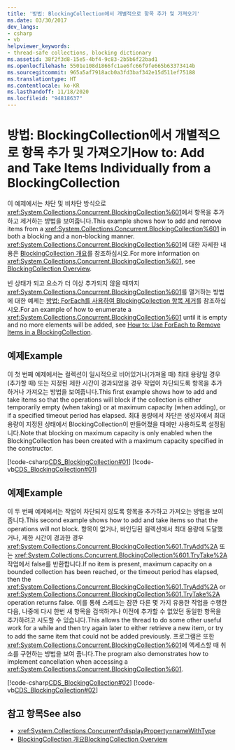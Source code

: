 ```yaml
---
title: '방법: BlockingCollection에서 개별적으로 항목 추가 및 가져오기'
ms.date: 03/30/2017
dev_langs:
- csharp
- vb
helpviewer_keywords:
- thread-safe collections, blocking dictionary
ms.assetid: 38f2f3d8-15e5-4bf4-9c83-2b5b6f22bad1
ms.openlocfilehash: 5501e108d1866fc1ae6fc66f9fe665b63373414b
ms.sourcegitcommit: 965a5af7918acb0a3fd3baf342e15d511ef75188
ms.translationtype: HT
ms.contentlocale: ko-KR
ms.lasthandoff: 11/18/2020
ms.locfileid: "94818637"
---
```

# <a name="how-to-add-and-take-items-individually-from-a-blockingcollection"></a><span data-ttu-id="2f058-102">방법: BlockingCollection에서 개별적으로 항목 추가 및 가져오기</span><span class="sxs-lookup"><span data-stu-id="2f058-102">How to: Add and Take Items Individually from a BlockingCollection</span></span>
<span data-ttu-id="2f058-103">이 예제에서는 차단 및 비차단 방식으로 <xref:System.Collections.Concurrent.BlockingCollection%601>에서 항목을 추가하고 제거하는 방법을 보여줍니다.</span><span class="sxs-lookup"><span data-stu-id="2f058-103">This example shows how to add and remove items from a <xref:System.Collections.Concurrent.BlockingCollection%601> in both a blocking and a non-blocking manner.</span></span> <span data-ttu-id="2f058-104"><xref:System.Collections.Concurrent.BlockingCollection%601>에 대한 자세한 내용은 [BlockingCollection 개요](blockingcollection-overview.md)를 참조하십시오.</span><span class="sxs-lookup"><span data-stu-id="2f058-104">For more information on <xref:System.Collections.Concurrent.BlockingCollection%601>, see [BlockingCollection Overview](blockingcollection-overview.md).</span></span>  
  
 <span data-ttu-id="2f058-105">빈 상태가 되고 요소가 더 이상 추가되지 않을 때까지 <xref:System.Collections.Concurrent.BlockingCollection%601>를 열거하는 방법에 대한 예제는 [방법: ForEach를 사용하여 BlockingCollection 항목 제거](how-to-use-foreach-to-remove.md)를 참조하십시오.</span><span class="sxs-lookup"><span data-stu-id="2f058-105">For an example of how to enumerate a <xref:System.Collections.Concurrent.BlockingCollection%601> until it is empty and no more elements will be added, see [How to: Use ForEach to Remove Items in a BlockingCollection](how-to-use-foreach-to-remove.md).</span></span>
  
## <a name="example"></a><span data-ttu-id="2f058-106">예제</span><span class="sxs-lookup"><span data-stu-id="2f058-106">Example</span></span>  
 <span data-ttu-id="2f058-107">이 첫 번째 예제에서는 컬렉션이 일시적으로 비어있거나(가져올 때) 최대 용량일 경우(추가할 때) 또는 지정된 제한 시간이 경과되었을 경우 작업이 차단되도록 항목을 추가하거나 가져오는 방법을 보여줍니다.</span><span class="sxs-lookup"><span data-stu-id="2f058-107">This first example shows how to add and take items so that the operations will block if the collection is either temporarily empty (when taking) or at maximum capacity (when adding), or if a specified timeout period has elapsed.</span></span> <span data-ttu-id="2f058-108">최대 용량에서 차단은 생성자에서 최대 용량이 지정된 상태에서 BlockingCollection이 만들어졌을 때에만 사용하도록 설정됩니다.</span><span class="sxs-lookup"><span data-stu-id="2f058-108">Note that blocking on maximum capacity is only enabled when the BlockingCollection has been created with a maximum capacity specified in the constructor.</span></span>  
  
 [!code-csharp[CDS_BlockingCollection#01](../../../../samples/snippets/csharp/VS_Snippets_Misc/cds_blockingcollection/cs/example01.cs#01)]
 [!code-vb[CDS_BlockingCollection#01](../../../../samples/snippets/visualbasic/VS_Snippets_Misc/cds_blockingcollection/vb/simpleblocking.vb#01)]  
  
## <a name="example"></a><span data-ttu-id="2f058-109">예제</span><span class="sxs-lookup"><span data-stu-id="2f058-109">Example</span></span>  
 <span data-ttu-id="2f058-110">이 두 번째 예제에서는 작업이 차단되지 않도록 항목을 추가하고 가져오는 방법을 보여 줍니다.</span><span class="sxs-lookup"><span data-stu-id="2f058-110">This second example shows how to add and take items so that the operations will not block.</span></span> <span data-ttu-id="2f058-111">항목이 없거나, 바인딩된 컬렉션에서 최대 용량에 도달했거나, 제한 시간이 경과한 경우 <xref:System.Collections.Concurrent.BlockingCollection%601.TryAdd%2A> 또는 <xref:System.Collections.Concurrent.BlockingCollection%601.TryTake%2A> 작업에서 false를 반환합니다.</span><span class="sxs-lookup"><span data-stu-id="2f058-111">If no item is present, maximum capacity on a bounded collection has been reached, or the timeout period has elapsed, then the <xref:System.Collections.Concurrent.BlockingCollection%601.TryAdd%2A> or <xref:System.Collections.Concurrent.BlockingCollection%601.TryTake%2A> operation returns false.</span></span> <span data-ttu-id="2f058-112">이를 통해 스레드는 잠깐 다른 몇 가지 유용한 작업을 수행한 다음, 나중에 다시 한번 새 항목을 검색하거나 이전에 추가할 수 없었던 동일한 항목을 추가하려고 시도할 수 있습니다.</span><span class="sxs-lookup"><span data-stu-id="2f058-112">This allows the thread to do some other useful work for a while and then try again later to either retrieve a new item, or try to add the same item that could not be added previously.</span></span> <span data-ttu-id="2f058-113">프로그램은 또한 <xref:System.Collections.Concurrent.BlockingCollection%601>에 액세스할 때 취소를 구현하는 방법을 보여 줍니다.</span><span class="sxs-lookup"><span data-stu-id="2f058-113">The program also demonstrates how to implement cancellation when accessing a <xref:System.Collections.Concurrent.BlockingCollection%601>.</span></span>  
  
 [!code-csharp[CDS_BlockingCollection#02](../../../../samples/snippets/csharp/VS_Snippets_Misc/cds_blockingcollection/cs/example02.cs#02)]
 [!code-vb[CDS_BlockingCollection#02](../../../../samples/snippets/visualbasic/VS_Snippets_Misc/cds_blockingcollection/vb/nonblockingbc.vb#02)]  
  
## <a name="see-also"></a><span data-ttu-id="2f058-114">참고 항목</span><span class="sxs-lookup"><span data-stu-id="2f058-114">See also</span></span>

- <xref:System.Collections.Concurrent?displayProperty=nameWithType>
- [<span data-ttu-id="2f058-115">BlockingCollection 개요</span><span class="sxs-lookup"><span data-stu-id="2f058-115">BlockingCollection Overview</span></span>](blockingcollection-overview.md)
